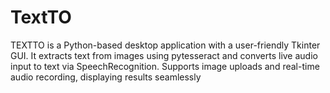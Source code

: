 # TextTO
TEXTTO is a Python-based desktop application with a user-friendly Tkinter GUI. It extracts text from images using pytesseract and converts live audio input to text via SpeechRecognition. Supports image uploads and real-time audio recording, displaying results seamlessly
